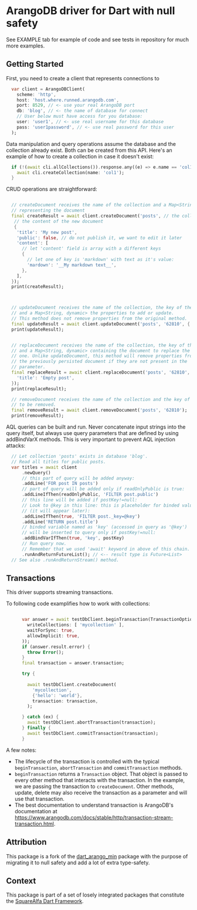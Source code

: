 # ArangoDB driver for Dart with null safety

See EXAMPLE tab for example of code and see tests in repository for much more examples.


## Getting Started

First, you need to create a client that represents connections to 

```dart
  var client = ArangoDBClient(
    scheme: 'http',
    host: 'host.where.runned.arangodb.com',
    port: 8529, // <- use your real ArangoDB port
    db: 'blog', // <- the name of database for connect
    // User below must have access for you database:
    user: 'user1', // <- use real username for this database
    pass: 'user1password', // <- use real password for this user
  );

```

Data manipulation and query operations assume the database and the collection already exist. Both can be created from this API. Here's an example of how to create a collection in case it doesn't exist:

```dart
  if (!(await cli.allCollections()).response.any((e) => e.name == 'col1')) {
    await cli.createCollection(name: 'col1');
  }

```

CRUD operations are straightforward:

```dart

  // createDocument receives the name of the collection and a Map<String, dynamic>
  // representing the document
  final createResult = await client.createDocument('posts', // the collection
   // the content of the new document
   {
    'title': 'My new post',
    'public': false, // do not publish it, we want to edit it later
    'content': [
      // let 'content' field is array with a different keys
      {
        // let one of key is 'markdown' with text as it's value:
        'mardown': '__My markdown text__',
      },
    ],
  });
  print(createResult);



  // updateDocument receives the name of the collection, the key of the document
  // and a Map<String, dynamic> the properties to add or update.
  // This method does not remove properties from the original method.
  final updateResult = await client.updateDocument('posts', '62810', {'language': 'en'});
  print(updateResult);


  // replaceDocument receives the name of the collection, the key of the document
  // and a Map<String, dynamic> containing the document to replace the existing
  // one. Unlike updateDocument, this method will remove properties from
  // the previously persisted document if they are not present in the 
  // parameter.
  final replaceResult = await client.replaceDocument('posts', '62810', {
    'title': 'Empty post',
  });
  print(replaceResult);

  // removeDocument receives the name of the collection and the key of the document
  // to be removed.
  final removeResult = await client.removeDocument('posts', '62810');
  print(removeResult);

```


AQL queries can be built and run. Never concatenate input strings
into the query itself, but always use query parameters
that are defined by using addBindVarX methods.
This is very important to prevent AQL injection attacks:

```dart
  // Let collection 'posts' exists in database 'blog'.
  // Read all titles for public posts.
  var titles = await client
      .newQuery()
      // this part of query will be added anyway:
      .addLine('FOR post IN posts')
      // part of query will be added only if readOnlyPublic is true:
      .addLineIfThen(readOnlyPublic, 'FILTER post.public')
      // this line will be added if postKey!=null:
      // Look to @key in this line: this is placeholder for binded value
      // (it will appear later):
      .addLineIfThen(true, 'FILTER post._key=@key')
      .addLine('RETURN post.title')
      // binded variable named as 'key' (accessed in query as '@key')
      // will be inserted to query only if postKey!=null:
      .addBindVarIfThen(true, 'key', postKey)
      // Run query now.
      // Remember that we used 'await' keyword in above of this chain.
      .runAndReturnFutureList(); // <-- result type is Future<List>
  // See also .runAndReturnStream() method.

```

## Transactions

This driver supports streaming transactions. 

To following code examplifies how to work with collections:

```dart

      var answer = await testDbClient.beginTransaction(TransactionOptions(
        writeCollections: [ 'mycollection' ],
        waitForSync: true,
        allowImplicit: true,
      ));
      if (answer.result.error) {
        throw Error();
      }
      final transaction = answer.transaction;

      try {
        
        await testDbClient.createDocument(
          'mycollection',
          {'hello': 'world'},
          transaction: transaction,
        );

      } catch (ex) {
        await testDbClient.abortTransaction(transaction);
      } finally {
        await testDbClient.commitTransaction(transaction);
      }

```

A few notes:
- The lifecycle of the transaction is controlled with the typical 
  ```beginTransaction```, ```abortTransaction``` and ```commitTransaction``` methods.
- ```beginTransaction``` returns a ```Transaction``` object. That object is passed to every other method that interacts with the transaction. In the example, we are passing the transaction to ```createDocument```. Other methods, update, delete may also receive the transaction as a parameter and will use that transaction.
- The best documentation to understand transaction is ArangoDB's documentation at https://www.arangodb.com/docs/stable/http/transaction-stream-transaction.html.
  


## Attribution

This package is a fork of the [dart_arango_min](https://pub.dev/packages/dart_arango_min) package with the purpose of migrating it to null safety and add a lot of extra type-safety.

## Context

This package is part of a set of losely integrated packages that constitute the [SquareAlfa Dart Framework](https://gitlab.com/dartaculous/dartaculous#squarealfa-dart-framework).